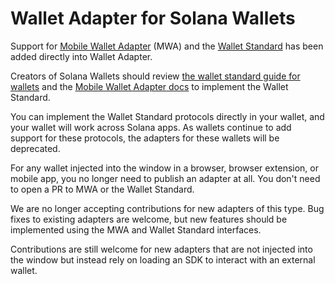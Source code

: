 # Wallet Adapter for Solana Wallets

Support for [Mobile Wallet Adapter](https://github.com/solana-mobile/mobile-wallet-adapter) (MWA) and the [Wallet Standard](https://github.com/wallet-standard/wallet-standard) has been added directly into Wallet Adapter.  

Creators of Solana Wallets should review [the wallet standard guide for wallets](https://github.com/solana-labs/wallet-standard/blob/master/WALLET.md) and the [Mobile Wallet Adapter docs](https://github.com/solana-mobile/mobile-wallet-adapte) to implement the Wallet Standard.

You can implement the Wallet Standard protocols directly in your wallet, and your wallet will work across Solana apps. As wallets continue to add support for these protocols, the adapters for these wallets will be deprecated.

For any wallet injected into the window in a browser, browser extension, or mobile app, you no longer need to publish an adapter at all. You don't need to open a PR to MWA or the Wallet Standard.

We are no longer accepting contributions for new adapters of this type. Bug fixes to existing adapters are welcome, but new features should be implemented using the MWA and Wallet Standard interfaces.

Contributions are still welcome for new adapters that are not injected into the window but instead rely on loading an SDK to interact with an external wallet.
